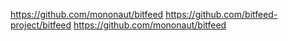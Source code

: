 https://github.com/mononaut/bitfeed
https://github.com/bitfeed-project/bitfeed
https://github.com/mononaut/bitfeed
